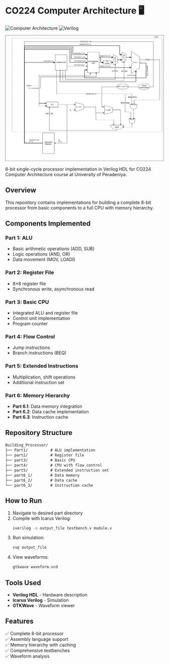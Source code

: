 # CO224 Computer Architecture 🖥️

![Computer Architecture](https://img.shields.io/badge/Computer-Architecture-blue) 
![Verilog](https://img.shields.io/badge/Verilog-HDL-orange) 

<img src="./part5/DESIGNING/OVEROLLCPU.png" alt="8-bit CPU Architecture" width="600" height="400">

8-bit single-cycle processor implementation in Verilog HDL for CO224 Computer Architecture course at University of Peradeniya.

## Overview

This repository contains implementations for building a complete 8-bit processor from basic components to a full CPU with memory hierarchy.

## Components Implemented

### Part 1: ALU
- Basic arithmetic operations (ADD, SUB)
- Logic operations (AND, OR) 
- Data movement (MOV, LOADI)

### Part 2: Register File
- 8×8 register file
- Synchronous write, asynchronous read

### Part 3: Basic CPU
- Integrated ALU and register file
- Control unit implementation
- Program counter

### Part 4: Flow Control
- Jump instructions
- Branch instructions (BEQ)

### Part 5: Extended Instructions
- Multiplication, shift operations
- Additional instruction set

### Part 6: Memory Hierarchy
- **Part 6.1**: Data memory integration
- **Part 6.2**: Data cache implementation  
- **Part 6.3**: Instruction cache

## Repository Structure

```
Building_Processor/
├── Part1/          # ALU implementation
├── part2/          # Register file
├── part3/          # Basic CPU
├── part4/          # CPU with flow control
├── part5/          # Extended instruction set
├── part6_1/        # Data memory
├── part6_2/        # Data cache
└── part6_3/        # Instruction cache
```

## How to Run

1. Navigate to desired part directory
2. Compile with Icarus Verilog:
   ```bash
   iverilog -o output_file testbench.v module.v
   ```
3. Run simulation:
   ```bash
   vvp output_file
   ```
4. View waveforms:
   ```bash
   gtkwave waveform.vcd
   ```

## Tools Used

- **Verilog HDL** - Hardware description
- **Icarus Verilog** - Simulation 
- **GTKWave** - Waveform viewer

## Features

✅ Complete 8-bit processor  
✅ Assembly language support  
✅ Memory hierarchy with caching  
✅ Comprehensive testbenches  
✅ Waveform analysis
